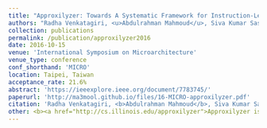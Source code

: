 ```yaml
---
title: "Approxilyzer: Towards A Systematic Framework for Instruction-Level Approximate Computing and its Application to Hardware Resiliency"
authors: "Radha Venkatagiri, <u>Abdulrahman Mahmoud</u>, Siva Kumar Sastry Hari, and Sarita Adve"
collection: publications
permalink: /publication/approxilyzer2016
date: 2016-10-15
venue: 'International Symposium on Microarchitecture' 
venue_type: conference
conf_shorthand: 'MICRO'
location: Taipei, Taiwan
acceptance_rate: 21.6%
abstract: 'https://ieeexplore.ieee.org/document/7783745/'
paperurl: 'http://ma3mool.github.io/files/16-MICRO-approxilyzer.pdf'
citation: 'Radha Venkatagiri, <b>Abdulrahman Mahmoud</b>, Siva Kumar Sastry Hari, and Sarita Adve. 2016. &quot;Approxilyzer: Towards A Systematic Framework for Instruction-Level Approximate Computing and its Application to Hardware Resiliency,&quot; <i>2016 49th Annual IEEE/ACM International Symposium on Microarchitecture (MICRO)</i>, Taipei, 2016, pp. 1-14.'
other: <b><a href="http://cs.illinois.edu/approxilyzer">Approxilyzer is open-sourced, available here!</a></b>
---
```

